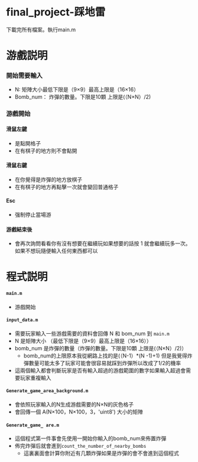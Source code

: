 # final_project-踩地雷
下載完所有檔案。執行main.m

# 游戲説明
### 開始需要輸入
* N: 矩陣大小最低下限是（9×9）最高上限是（16×16）
* Bomb_num： 炸彈的數量。下限是10顆 上限是(（N×N）/2)
### 游戲開始
#### 滑鼠左鍵
 * 是點開格子
 * 在有棋子的地方則不會點開
#### 滑鼠右鍵
 * 在你覺得是炸彈的地方放棋子
 * 在有棋子的地方再點擊一次就會變回普通格子
#### Esc 
 * 强制停止當場游
#### 游戲結束後
 * 會再次詢問看看你有沒有想要在繼續玩如果想要的話按 1 就會繼續玩多一次。如果不想玩隨便輸入任何東西都可以
 
# 程式説明
#### `main.m`
* 游戲開始
#### `input_data.m`
* 需要玩家輸入一些游戲需要的資料會回傳 N 和 bom_num 到 `main.m`
* N 是矩陣大小 （最低下限是（9×9）最高上限是（16×16））
* bomb_num 是炸彈的數量（炸彈的數量。下限是10顆 上限是(（N×N）/2)）
  * bomb_num的上限原本我從網路上找的是(（N-1）*(N -1)+1) 但是我覺得炸彈數量可能太多了玩家可能會很容易就踩到炸彈所以改成了1/2的機率
* 這兩個輸入都會判斷玩家是否有輸入超過的游戲範圍的數字如果輸入超過會需要玩家重複輸入
#### `Generate_game_area_background.m`
* 會依照玩家輸入的N生成游戲需要的N×N的灰色格子
* 會回傳一個 A(N×100，N×100，3，'uint8') 大小的矩陣
#### `Generate_game_ are.m`
* 這個程式第一件事會先使用一開始你輸入的bomb_num來佈置炸彈
* 佈完炸彈后就會進到`count_the_number_of_nearby_bombs`
  * 這裏裏面會計算你附近有几顆炸彈如果是炸彈的會不會進到這個程式
